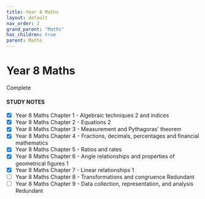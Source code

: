 ```yaml
---
title: Year 8 Maths
layout: default
nav_order: 2
grand_parent: "Maths"
has_children: true
parent: Maths
---
```


# Year 8 Maths
<label class="label label-green">Complete</label>

#### STUDY NOTES

- [x] Year 8 Maths Chapter 1 - Algebraic techniques 2 and indices
- [x] Year 8 Maths Chapter 2 - Equations 2
- [x] Year 8 Maths Chapter 3 - Measurement and Pythagoras’ theorem
- [x] Year 8 Maths Chapter 4 - Fractions, decimals, percentages and financial mathematics
- [x] Year 8 Maths Chapter 5 - Ratios and rates
- [x] Year 8 Maths Chapter 6 - Angle relationships and properties of geometrical figures 1
- [x] Year 8 Maths Chapter 7 - Linear relationships 1
- [ ] Year 8 Maths Chapter 8 - Transformations and congruence <label class="label label-yellow">Redundant</label>
- [ ] Year 8 Maths Chapter 9 - Data collection, representation, and analysis <label class="label label-yellow">Redundant</label>